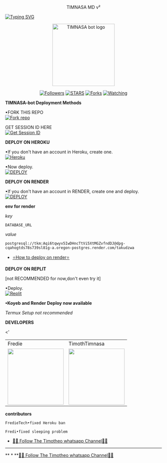 <p align="center">
TIMNASA MD v²
</p>

<a href="https://git.io/typing-svg"><img src="https://readme-typing-svg.demolab.com?font=Black+Ops+One&size=50&pause=1000&color=DAA520&center=true&width=910&height=100&lines=THANKS FOR CHOOSING +TIMNASA-bot;MULTI+DEVICE+WHATSAPP+BOT" alt="Typing SVG" /></a>
  </p>

<p align="center">
  <a href="https://github.com/Fred1e">
    <img alt="TIMNASA bot logo" height="200" src="https://files.catbox.moe/ufgvu9.jpg">
  </a>
</p>

<p align="center">
  <a href="https://github.com/Halisi1234?tab=followers"><img title="Followers" src="https://img.shields.io/github/followers/Halisi1234?label=Followers&style=social"></a>
  <a href="https://github.com/Halisi1234/TIMNASA-MD-/stargazers/"><img title="STARS" src="https://img.shields.io/github/stars/Halisi1234/TIMNASA-MD-?&style=social"></a>
  <a href="https://github.com/Halisi1234/TIMNASA-MD-/network/members"><img title="Forks" src="https://img.shields.io/github/forks/Halisi1234/TIMNASA-MD-?style=social"></a>
  <a href="https://github.com/Halisi1234/TIMNASA-MD-/watchers"><img title="Watching" src="https://img.shields.io/github/watchers/Halisi1234/TIMNASA-MD-?label=Watching&style=social"></a>
</p>

 **TIMNASA-bot Deployment Methods**

•FORK THIS REPO
 <br>
 <a href='https://github.com/Halisi1234/TIMNASA-MD-/fork' target="_blank"><img alt='Fork repo' src='https://img.shields.io/badge/Fork-black?style=for-the-badge&logo=git&logoColor=white'/></a>

 GET SESSION ID HERE
 <br>
 <a href='https://session-generator-1-oec3.onrender.com/' target="_blank"><img alt='Get Session ID' src='https://img.shields.io/badge/Get session id-blue?style=for-the-badge&logo=opencv&logoColor=white'/></a> 

**DEPLOY ON HEROKU**

•If you don't have an account in Heroku, create one.
   <br>
    <a href='https://signup.heroku.com/' target="_blank"><img alt='Heroku' src='https://img.shields.io/badge/-Create-purple?style=for-the-badge&logo=heroku&logoColor=white'/></a>

•Now deploy.
    <br>
    <a href='https://dashboard.heroku.com/new?template=https://github.com/Halisi1234/TIMNASA-MD-' target="_blank"><img alt='DEPLOY' src='https://img.shields.io/badge/-DEPLOY-purple?style=for-the-badge&logo=heroku&logoColor=white'/></a>

**DEPLOY ON RENDER**

•If you don't have an account in RENDER, create one and deploy.
    <br>
    <a href='https://dashboard.render.com/select-repo?type=web' target="_blank"><img alt='DEPLOY' src='https://img.shields.io/badge/-DEPLOY-black?style=for-the-badge&logo=render&logoColor=white'/></a>

**env for render**

_key_

```
DATABASE_URL
```
_value_

```
postgresql://tkm:Aqi6tqwyv5IwDHncTtVi5XtMGZvfndDJ@dpg-cqahogtds78s739sl81g-a.oregon-postgres.render.com/takudzwa
```
* [⭐️How to deploy on render⭐️](https://www.youtube.com/@freeonlinetvT1-)


**DEPLOY ON REPLIT**

[not RECOMMENDED for now,don't even try it]

•Deploy.
    <br>
    <a href='https://replit.com/github/Halisi1234/TIMNASA-MD-' target="_blank"><img alt='Replit' src='https://img.shields.io/badge/-Deploy-red?style=for-the-badge&logo=replit&logoColor=white'/></a>

**•Koyeb and Render Deploy now available**

_Termux Setup not recommended_

**DEVELOPERS**

<table>
  <tr>
   <td>Fredie</td><'
    <td>TimothTimnasa</td>
  </tr>
  <tr>
    <td><a href="https://github.com/Fred1e"><img src="https://avatars.githubusercontent.com/u/142972494?v=4" width="180"</td>
    <td><a href="https://github.com/Halisi1234"><img src="https://files.catbox.moe/ufgvu9.jpg" width="180"</td>
  </tr>
</table>

**contributors**

```
FredieTech•fixed Heroku ban
```
```
Fredi•fixed sleeping problem
```

* [🧑‍💻 Follow The Timotheo whatsapp Channel🧑‍💻](https://whatsapp.com/channel/0029VarwsIB8F2pG9QWm3n1Z)
***
** * **[🧑‍💻 Follow The Timotheo whatsapp Channel🧑‍💻](https://whatsapp.com/channel/0029VarwsIB8F2pG9QWm3n1Z)


